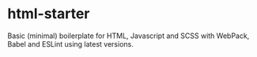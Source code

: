 # html-starter

Basic (minimal) boilerplate for HTML, Javascript and SCSS with WebPack, Babel and ESLint using latest versions.
